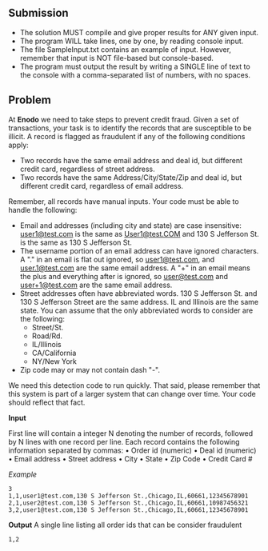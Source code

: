 ## Submission
- The solution MUST compile and give proper results for ANY given input.
- The program WILL take lines, one by one, by reading console input.
- The file SampleInput.txt contains an example of input. However, remember that input is NOT file-based but console-based.
- The program must output the result by writing a SINGLE line of text to the console with a comma-separated list of numbers, with no spaces.

## Problem

At **Enodo** we need to take steps to prevent credit fraud. Given a set of transactions, your task is to identify the records that are susceptible to be illicit.
A record is flagged as fraudulent if any of the following conditions apply:

* Two records have the same email address and deal id, but different credit card, regardless of street address.
* Two records have the same Address/City/State/Zip and deal id, but different credit card, regardless of email address.

Remember, all records have manual inputs. Your code must be able to handle the following:

* Email and addresses (including city and state) are case insensitive: user1@test.com is the same as User1@test.COM and 130 S Jefferson St. is the same as 130 S Jefferson St.
* The username portion of an email address can have ignored characters. A "." in an email is flat out ignored, so user1@test.com, and user.1@test.com are the same email address. A "+" in an email means the plus and everything after is ignored, so user@test.com and user+1@test.com are the same email address.
* Street addresses often have abbreviated words. 130 S Jefferson St. and 130 S Jefferson Street are the same address. IL and Illinois are the same state. You can assume that the only abbreviated words to consider are the following:
  *  Street/St.
  *  Road/Rd.
  *  IL/Illinois
  *  CA/California
  *  NY/New York
* Zip code may or may not contain dash "-".

We need this detection code to run quickly. That said, please remember that this system is part of a larger system that can change over time. Your code should reflect that fact.

**Input**

First line will contain a integer N denoting the number of records, followed by N lines with one record per line.
Each record contains the following information separated by commas:
    • Order id (numeric)
    • Deal id (numeric)
    • Email address
    • Street address
    • City
    • State
    • Zip Code
    • Credit Card #

*Example*
```
3
1,1,user1@test.com,130 S Jefferson St.,Chicago,IL,60661,12345678901
2,1,user2@test.com,130 S Jefferson St.,Chicago,IL,60661,10987456321
3,2,user1@test.com,130 S Jefferson St.,Chicago,IL,60661,12345678901
```


**Output**
A single line listing all order ids that can be consider fraudulent

```
1,2
```